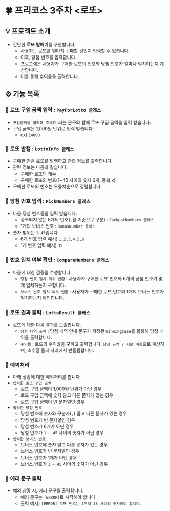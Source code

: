# 🍀 프리코스 3주차 <로또>

## 💡 프로젝트 소개

- 간단한 **로또 발매기**를 구현합니다.
    - 사용자는 로또를 얼마치 구매할 것인지 입력할 수 있습니다.
    - 이후, 당첨 번호를 입력합니다.
    - 프로그램은 사용자가 구매한 로또의 번호와 당첨 번호가 얼마나 일치하는지 계산합니다.
    - 이를 통해 수익률을 출력합니다.

## ⚙️ 기능 목록

### 📌 로또 구입 금액 입력 : `PayForLotto 클래스`

- `구입금액을 입력해 주세요.`라는 문구와 함께 로또 구입 금액을 입력 받습니다.
- 구입 금액은 1,000원 단위로 입력 받습니다.
    - ex) `14000`

### 📌 로또 발행 : `LottoInfo 클래스`

- 구매한 만큼 로또를 발행하고 관련 정보를 출력합니다.
- 관련 정보는 다음과 같습니다.
    - 구매한 로또의 개수
    - 구매한 로또의 번호(1~45 사이의 숫자 6개, 중복 x)
- 구매한 로또의 번호는 오름차순으로 정렬합니다.

### 📌 당첨 번호 입력 : `PickNumbers 클래스`

- 다음 당첨 번호들을 입력 받습니다.
    - 중복되지 않는 6개의 번호(`,`를 기준으로 구분) : `JackpotNumbers 클래스`
    - 1개의 보너스 번호 : `BonusNumber 클래스`
- 숫자 범위는 `1~45`입니다.
    - 6개 번호 입력 예시) `1,2,3,4,5,6`
    - 1개 번호 입력 예시) `35`

### 📌 번호 일치 여부 확인 : `CompareNumbers 클래스`

- 다음에 대한 검증을 수행합니다.
    - `당첨 번호 일치 개수 반환` : 사용자가 구매한 로또 번호와 6개의 당첨 번호가 몇 개 일치하는지 구합니다.
    - `보너스 번호 일치 여부 반환` : 사용자가 구매한 로또 번호와 1개의 보너스 번호가 일치하는지 확인합니다.

### 📌 로또 결과 출력 : `LottoResult 클래스`

- 로또에 대한 다음 결과를 도출합니다.
    - `당첨 내역 출력` : 당첨 내역 안내 문구가 저장된 `WinningCase`를 활용해 당첨 내역을 출력합니다.
    - `수익률` : 로또의 수익률을 구하고 출력합니다. `당첨 금액 / 지불 비용`으로 계산하며, 소수점 둘째 자리에서 반올림합니다.

### 📌 예외처리

- 아래 상황에 대한 예외처리를 합니다.
- `입력한 로또 구입 금액`
    - 로또 구입 금액이 1,000원 단위가 아닌 경우
    - 로또 구입 금액에 숫자 말고 다른 문자가 있는 경우
    - 로또 구입 금액이 빈 문자열인 경우
- `입력한 당첨 번호`
    - 당첨 번호에 숫자와 구분자(`,`) 말고 다른 문자가 있는 경우
    - 당첨 번호가 빈 문자열인 경우
    - 당첨 번호가 6개가 아닌 경우
    - 당첨 번호가 `1 ~ 45` 사이의 숫자가 아닌 경우
- `입력한 보너스 번호`
    - 보너스 번호에 숫자 말고 다른 문자가 있는 경우
    - 보너스 번호가 빈 문자열인 경우
    - 보너스 번호가 1개가 아닌 경우
    - 보너스 번호가 `1 ~ 45` 사이의 숫자가 아닌 경우

### 📌 에러 문구 출력

- 예외 상황 시, 에러 문구를 출력합니다.
    - 에러 문구는 `[ERROR]`로 시작해야 합니다.
    - 출력 예시) `[ERROR] 로또 번호는 1부터 45 사이의 숫자여야 합니다.`
